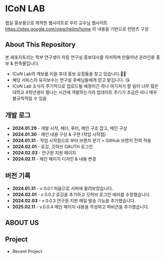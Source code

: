 # ICoN LAB
랩실 홍보용으로 제작한 웹사이트로 우리 교수님 웹사이트 https://sites.google.com/view/hklim/home 의 내용을 기반으로 컨텐츠 구성

## About This Repository
본 레포지토리는 학부 연구생이 자칭 연구실 홍보대사를 자처하며 만들어낸 온라인용 홍보 & 판촉물입니다.
* ICoN Lab의 계보를 이을 후대 홍보 요정들을 찾고 있습니다.🧚🏻
* 해당 서비스의 유지보수는 연구실 후배님들에게 믿고 맡깁니다. 😘
* ICoN Lab 소식이 주기적으로 업로드될 예정이긴 하나 여기저기 할 일이 너무 많은 대학교 4학년생이 짬나는 시간에 개발하는거라 업데이트 주기가 조금은 아니 매우 불규칙적일 수 있음


## 개발 로그
* **2024.01.29** - 개발 시작, 헤더, 푸터, 메인 구조 잡고, 메인 구상
* **2024.01.30** - 메인 내용 구상 & 구현 (작업 시작점)
* **2024.01.31** - 작업 시작점으로 부터 브랜치 분기 > GitHub 브랜치 전략 적용
* **2024.02.01** - 로깅, 깃허브 OAUTH 로그인
* **2024.02.03** - 연구원 지원 페이지
* **2024.02.11** - 메인 페이지 디자인 & 내용 변경


## 버전 기록
* **2024.01.31** - v 0.0.1  처음으로 서버에 올려보았습니다.
* **2024.02.01** - v 0.0.2  로깅을 추가하고 깃허브 로그인 에러를 수정했습니다.
* **2024.02.03** - v 0.0.3  연구원 지원 메일 발송 기능을 추가했습니다.
* **2025.02.11** - v.0.0.4  메인 페이지 내용을 작성하고 파비콘을 추가했습니다.

## ABOUT US

## Project
* Recent Project
